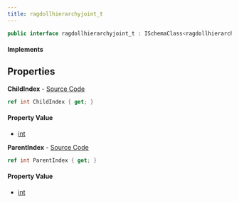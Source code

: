 ```yaml
---
title: ragdollhierarchyjoint_t
---
```


```csharp
public interface ragdollhierarchyjoint_t : ISchemaClass<ragdollhierarchyjoint_t>, ISchemaField, ISchemaClass, INativeHandle
```

#### Implements

## Properties

**ChildIndex** - [Source Code](https://github.com/swiftly-solution/swiftlys2/blob/master/managed/src/SwiftlyS2.Generated/Schemas/Interfaces/ragdollhierarchyjoint_t.cs#L18)

```csharp
ref int ChildIndex { get; }
```

#### Property Value

- [int](https://learn.microsoft.com/dotnet/api/system.int32)

**ParentIndex** - [Source Code](https://github.com/swiftly-solution/swiftlys2/blob/master/managed/src/SwiftlyS2.Generated/Schemas/Interfaces/ragdollhierarchyjoint_t.cs#L16)

```csharp
ref int ParentIndex { get; }
```

#### Property Value

- [int](https://learn.microsoft.com/dotnet/api/system.int32)

